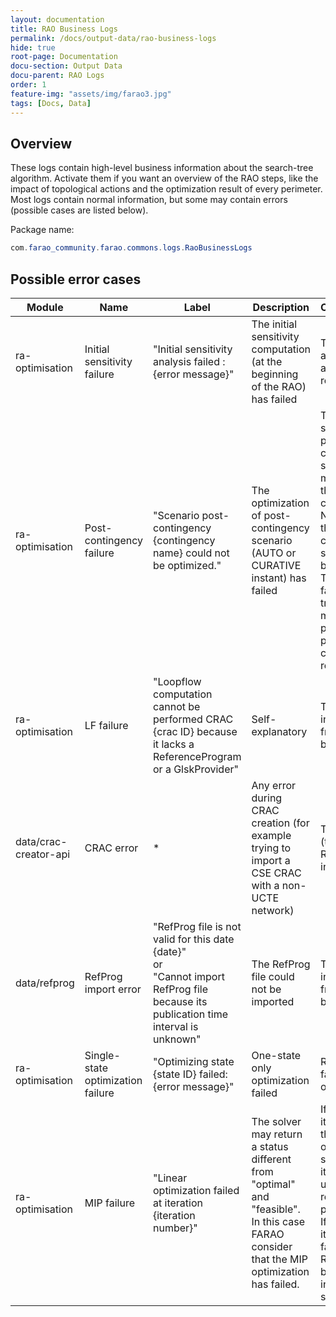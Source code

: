 ```yaml
---
layout: documentation
title: RAO Business Logs
permalink: /docs/output-data/rao-business-logs
hide: true
root-page: Documentation
docu-section: Output Data
docu-parent: RAO Logs
order: 1
feature-img: "assets/img/farao3.jpg"
tags: [Docs, Data]
---
```


## Overview

These logs contain high-level business information about the search-tree algorithm. Activate them if you want an overview of the RAO steps, like the impact of topological actions and the optimization result of every perimeter.
Most logs contain normal information, but some may contain errors (possible cases are listed below).  

Package name:  
~~~java
com.farao_community.farao.commons.logs.RaoBusinessLogs
~~~

## Possible error cases

| Module | Name | Label | Description | Consequence |
|--------|------|-------|-------------|-------------|
| ra-optimisation | Initial sensitivity failure | "Initial sensitivity analysis failed : {error message}" | The initial sensitivity computation (at the beginning of the RAO) has failed | The RAO exits and returns an empty result |
| ra-optimisation | Post-contingency failure | "Scenario post-contingency {contingency name} could not be optimized." | The optimization of post-contingency scenario (AUTO or CURATIVE instant) has failed  | The RAO skips this post-contingency scenario and moves on to the next contingency. <br> No result for the failed contingency scenario will be produced. <br> The RAO will fail when trying to merge preventive & post-contingency results. |
| ra-optimisation | LF failure | "Loopflow computation cannot be performed CRAC {crac ID} because it lacks a ReferenceProgram or a GlskProvider" | Self-explanatory | The RAO is interrupted from the beginning |
| data/crac-creator-api | CRAC error | * | Any error during CRAC creation (for example trying to import a CSE CRAC with a non-UCTE network) | The import (thus the RAO) is interrupted |
| data/refprog | RefProg import error | "RefProg file is not valid for this date {date}" <br> or <br> "Cannot import RefProg file because its publication time interval is unknown" | The RefProg file could not be imported | The RAO is interrupted from the beginning |
| ra-optimisation | Single-state optimization failure | "Optimizing state {state ID} failed: {error message}" | One-state only optimization failed | RAO returns a failed RAO output |
| ra-optimisation | MIP failure | "Linear optimization failed at iteration {iteration number}" | The solver may return a status different from "optimal" and "feasible". In this case FARAO consider that the MIP optimization has failed. | If a previous iteration of the MIP optimization succeeded, its results is used in the rest of the process. <br> If it is the first iteration that failed, the RAO will fall back to the initial situation. |